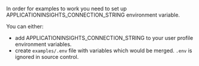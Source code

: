 In order for examples to work you need to set up
APPLICATIONINSIGHTS_CONNECTION_STRING environment variable.

You can either:
* add APPLICATIONINSIGHTS_CONNECTION_STRING to your user profile environment variables.
* create `examples/.env` file with variables which would be merged.
  `.env` is ignored in source control.
